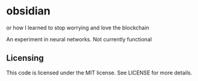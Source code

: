 # obsidian
or how I learned to stop worrying and love the blockchain

An experiment in neural networks. Not currently functional

## Licensing
This code is licensed under the MIT license. See LICENSE for more details.
